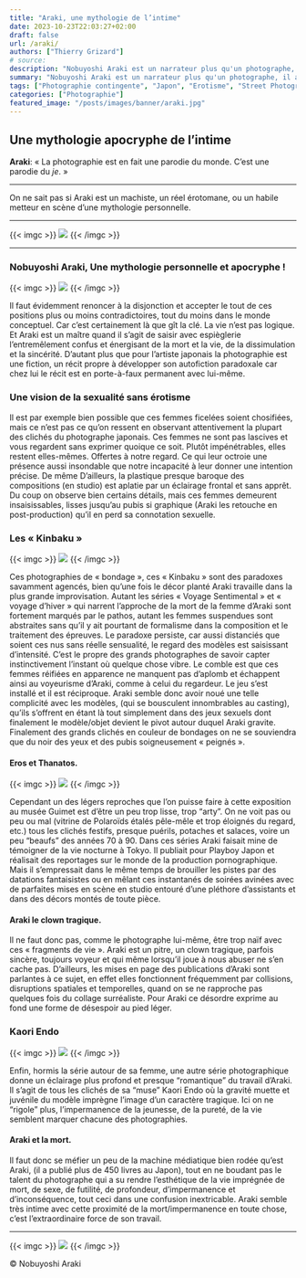 ```yaml
---
title: "Araki, une mythologie de l’intime"
date: 2023-10-23T22:03:27+02:00
draft: false
url: /araki/
authors: ["Thierry Grizard"]
# source: 
description: "Nobuyoshi Araki est un narrateur plus qu'un photographe, il a fait de son oeuvre une mythologie personnelle en forme de journal photographique apocryphe"
summary: "Nobuyoshi Araki est un narrateur plus qu'un photographe, il a fait de son oeuvre une mythologie personnelle en forme de journal photographique apocryphe"
tags: ["Photographie contingente", "Japon", "Erotisme", "Street Photography"]
categories: ["Photographie"]
featured_image: "/posts/images/banner/araki.jpg"
---
```

## Une mythologie apocryphe de l’intime

**Araki**: « La photographie est en fait une parodie du monde. C’est une parodie du *je*. »

---

On ne sait pas si Araki est un machiste, un réel érotomane, ou un habile metteur en scène d’une mythologie personnelle.

---
{{< imgc >}}
![](/posts/images/araki/nobuyoshi-araki-exhibition-solo-show-museum-guimet-photography-nude-japan-erotism-paris-2016.743-1024x683.jpg)
{{< /imgc >}}

---

### Nobuyoshi Araki, Une mythologie personnelle et apocryphe !
{{< imgc >}}
![](/posts/images/araki/nobuyoshi-araki--exhibition--solo-show--museum--guimet--photography--nude--japan--erotism--paris--2016.013.jpg)
{{< /imgc >}}

Il faut évidemment renoncer à la disjonction et accepter le tout de ces positions plus ou moins contradictoires, tout du moins dans le monde conceptuel. Car c’est certainement là que gît la clé. La vie n’est pas logique. Et Araki est un maître quand il s’agit de saisir avec espièglerie l’entremêlement confus et énergisant de la mort et la vie, de la dissimulation et la sincérité. D’autant plus que pour l’artiste japonais la photographie est une fiction, un récit propre à développer son autofiction paradoxale car chez lui le récit est en porte-à-faux permanent avec lui-même.

### Une vision de la sexualité sans érotisme

Il est par exemple bien possible que ces femmes ficelées soient chosifiées, mais ce n’est pas ce qu’on ressent en observant attentivement la plupart des clichés du photographe japonais. Ces femmes ne sont pas lascives et vous regardent sans exprimer quoique ce soit. Plutôt impénétrables, elles restent elles-mêmes. Offertes à notre regard. Ce qui leur octroie une présence aussi insondable que notre incapacité à leur donner une intention précise. De même D’ailleurs, la plastique presque baroque des compositions (en studio) est aplatie par un éclairage frontal et sans apprêt. Du coup on observe bien certains détails, mais ces femmes demeurent insaisissables, lisses jusqu’au pubis si graphique (Araki les retouche en post-production) qu’il en perd sa connotation sexuelle.

### Les « Kinbaku »
{{< imgc >}}
![](/posts/images/araki/nobuyoshi-araki--exhibition--solo-show--museum--guimet--photography--nude--japan--erotism--paris--2016.007.jpg)
{{< /imgc >}}

Ces photographies de « bondage », ces « Kinbaku » sont des paradoxes savamment agencés, bien qu’une fois le décor planté Araki travaille dans la plus grande improvisation. Autant les séries « Voyage Sentimental » et « voyage d’hiver » qui narrent l’approche de la mort de la femme d’Araki sont fortement marqués par le pathos, autant les femmes suspendues sont abstraites sans qu’il y ait pourtant de formalisme dans la composition et le traitement des épreuves. Le paradoxe persiste, car aussi distanciés que soient ces nus sans réelle sensualité, le regard des modèles est saisissant d’intensité. C’est le propre des grands photographes de savoir capter instinctivement l’instant où quelque chose vibre. Le comble est que ces femmes réifiées en apparence ne manquent pas d’aplomb et échappent ainsi au voyeurisme d’Araki, comme à celui du regardeur. Le jeu s’est installé et il est réciproque. Araki semble donc avoir noué une telle complicité avec les modèles, (qui se bousculent innombrables au casting), qu’ils s’offrent en étant là tout simplement dans des jeux sexuels dont finalement le modèle/objet devient le pivot autour duquel Araki gravite. Finalement des grands clichés en couleur de bondages on ne se souviendra que du noir des yeux et des pubis soigneusement « peignés ».

#### Eros et Thanatos.
{{< imgc >}}
![](/posts/images/araki/nobuyoshi-araki--exhibition--solo-show--museum--guimet--photography--nude--japan--erotism--paris--2016.014.jpg)
{{< /imgc >}}

Cependant un des légers reproches que l’on puisse faire à cette exposition au musée Guimet est d’être un peu trop lisse, trop “arty”. On ne voit pas ou peu ou mal (vitrine de Polaroïds étalés pêle-mêle et trop éloignés du regard, etc.) tous les clichés festifs, presque puérils, potaches et salaces, voire un peu “beaufs” des années 70 à 90. Dans ces séries Araki faisait mine de témoigner de la vie nocturne à Tokyo. Il publiait pour Playboy Japon et réalisait des reportages sur le monde de la production pornographique. Mais il s’empressait dans le même temps de brouiller les pistes par des datations fantaisistes ou en mêlant ces instantanés de soirées avinées avec de parfaites mises en scène en studio entouré d’une pléthore d’assistants et dans des décors montés de toute pièce.

#### Araki le clown tragique.

Il ne faut donc pas, comme le photographe lui-même, être trop naïf avec ces « fragments de vie ». Araki est un pitre, un clown tragique, parfois sincère, toujours voyeur et qui même lorsqu’il joue à nous abuser ne s’en cache pas. D’ailleurs, les mises en page des publications d’Araki sont parlantes à ce sujet, en effet elles fonctionnent fréquemment par collisions, disruptions spatiales et temporelles, quand on se ne rapproche pas quelques fois du collage surréaliste. Pour Araki ce désordre exprime au fond une forme de désespoir au pied léger.

### Kaori Endo
{{< imgc >}}
![](/posts/images/araki/nobuyoshi-araki--exhibition--solo-show--museum--guimet--photography--nude--japan--erotism--paris--2016.022.jpg)
{{< /imgc >}}

Enfin, hormis la série autour de sa femme, une autre série photographique donne un éclairage plus profond et presque “romantique” du travail d’Araki. Il s’agit de tous les clichés de sa “muse” Kaori Endo où la gravité muette et juvénile du modèle imprègne l’image d’un caractère tragique. Ici on ne “rigole” plus, l’impermanence de la jeunesse, de la pureté, de la vie semblent marquer chacune des photographies.

#### Araki et la mort.

Il faut donc se méfier un peu de la machine médiatique bien rodée qu’est Araki, (il a publié plus de 450 livres au Japon), tout en ne boudant pas le talent du photographe qui a su rendre l’esthétique de la vie imprégnée de mort, de sexe, de futilité, de profondeur, d’impermanence et d’inconséquence, tout ceci dans une confusion inextricable. Araki semble très intime avec cette proximité de la mort/impermanence en toute chose, c’est l’extraordinaire force de son travail.

---
{{< imgc >}}
![](/posts/images/araki/nobuyoshi-araki-exhibition-solo-show-museum-guimet-photography-nude-japan-erotism-paris-2016.018-1024x668.jpg)
{{< /imgc >}}

© Nobuyoshi Araki